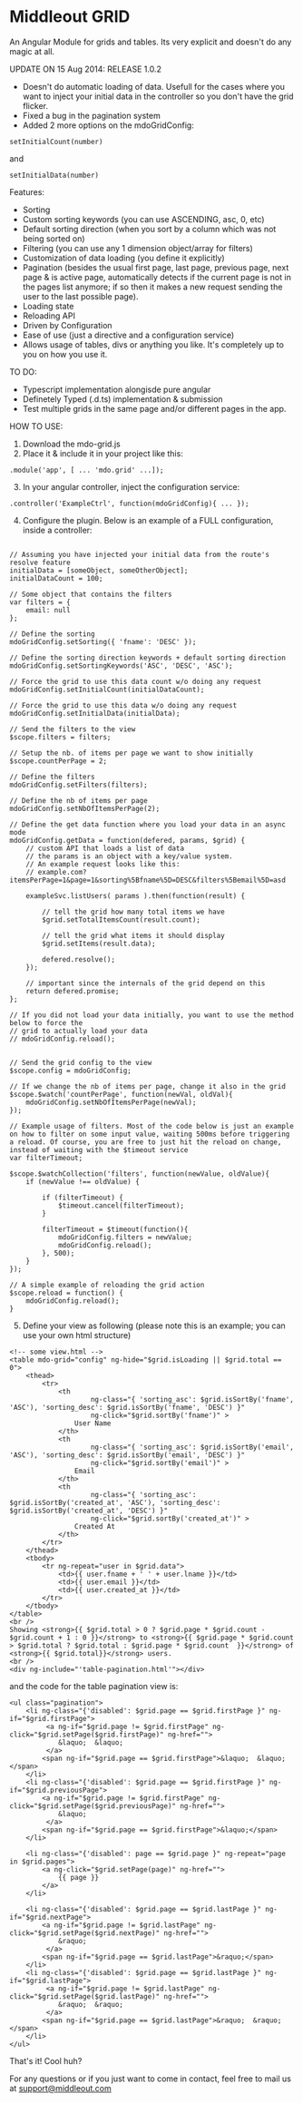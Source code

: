 Middleout GRID
====

An Angular Module for grids and tables. Its very explicit and doesn't do any magic at all.

UPDATE ON 15 Aug 2014:
RELEASE 1.0.2
- Doesn't do automatic loading of data. Usefull for the cases where you want to inject your initial data in the controller so you don't have the grid flicker.
- Fixed a bug in the pagination system
- Added 2 more options on the mdoGridConfig:

```
setInitialCount(number)
```

and

```
setInitialData(number)
```

Features:

- Sorting
- Custom sorting keywords (you can use ASCENDING, asc, 0, etc)
- Default sorting direction (when you sort by a column which was not being sorted on)
- Filtering (you can use any 1 dimension object/array for filters)
- Customization of data loading (you define it explicitly)
- Pagination (besides the usual first page, last page, previous page, next page & is active page, automatically detects if the current page is not in the pages list anymore; if so then it makes a new request sending the user to the last possible page).
- Loading state
- Reloading API
- Driven by Configuration
- Ease of use (just a directive and a configuration service)
- Allows usage of tables, divs or anything you like. It's completely up to you on how you use it.


TO DO:

- Typescript implementation alongisde pure angular
- Definetely Typed (.d.ts) implementation & submission
- Test multiple grids in the same page and/or different pages in the app.



HOW TO USE:

1. Download the mdo-grid.js
2. Place it & include it in your project like this:

```.module('app', [ ... 'mdo.grid' ...]);```

3. In your angular controller, inject the configuration service:

```.controller('ExampleCtrl', function(mdoGridConfig){ ... });```

4. Configure the plugin. Below is an example of a FULL configuration, inside a controller:

```

// Assuming you have injected your initial data from the route's resolve feature
initialData = [someObject, someOtherObject];
initialDataCount = 100;

// Some object that contains the filters
var filters = {
	email: null
};

// Define the sorting
mdoGridConfig.setSorting({ 'fname': 'DESC' });

// Define the sorting direction keywords + default sorting direction
mdoGridConfig.setSortingKeywords('ASC', 'DESC', 'ASC');

// Force the grid to use this data count w/o doing any request
mdoGridConfig.setInitialCount(initialDataCount);

// Force the grid to use this data w/o doing any request
mdoGridConfig.setInitialData(initialData);

// Send the filters to the view
$scope.filters = filters;

// Setup the nb. of items per page we want to show initially
$scope.countPerPage = 2;

// Define the filters
mdoGridConfig.setFilters(filters);

// Define the nb of items per page
mdoGridConfig.setNbOfItemsPerPage(2);

// Define the get data function where you load your data in an async mode
mdoGridConfig.getData = function(defered, params, $grid) {
	// custom API that loads a list of data
	// the params is an object with a key/value system.
	// An example request looks like this:
	// example.com?itemsPerPage=1&page=1&sorting%5Bfname%5D=DESC&filters%5Bemail%5D=asd

	exampleSvc.listUsers( params ).then(function(result) {

		// tell the grid how many total items we have
		$grid.setTotalItemsCount(result.count);

		// tell the grid what items it should display
		$grid.setItems(result.data);

		defered.resolve();
	});

	// important since the internals of the grid depend on this
	return defered.promise;
};

// If you did not load your data initially, you want to use the method below to force the
// grid to actually load your data
// mdoGridConfig.reload();


// Send the grid config to the view
$scope.config = mdoGridConfig;

// If we change the nb of items per page, change it also in the grid
$scope.$watch('countPerPage', function(newVal, oldVal){
	mdoGridConfig.setNbOfItemsPerPage(newVal);
});

// Example usage of filters. Most of the code below is just an example on how to filter on some input value, waiting 500ms before triggering a reload. Of course, you are free to just hit the reload on change, instead of waiting with the $timeout service
var filterTimeout;

$scope.$watchCollection('filters', function(newValue, oldValue){
	if (newValue !== oldValue) {

		if (filterTimeout) {
			$timeout.cancel(filterTimeout);
		}

		filterTimeout = $timeout(function(){
			mdoGridConfig.filters = newValue;
			mdoGridConfig.reload();
		}, 500);
	}
});

// A simple example of reloading the grid action
$scope.reload = function() {
	mdoGridConfig.reload();
}
```

5. Define your view as following (please note this is an example; you can use your own html structure)

```
<!-- some view.html -->
<table mdo-grid="config" ng-hide="$grid.isLoading || $grid.total == 0">
	<thead>
		<tr>
			<th
					ng-class="{ 'sorting_asc': $grid.isSortBy('fname', 'ASC'), 'sorting_desc': $grid.isSortBy('fname', 'DESC') }"
					ng-click="$grid.sortBy('fname')" >
				User Name
			</th>
			<th
					ng-class="{ 'sorting_asc': $grid.isSortBy('email', 'ASC'), 'sorting_desc': $grid.isSortBy('email', 'DESC') }"
					ng-click="$grid.sortBy('email')" >
				Email
			</th>
			<th
					ng-class="{ 'sorting_asc': $grid.isSortBy('created_at', 'ASC'), 'sorting_desc': $grid.isSortBy('created_at', 'DESC') }"
					ng-click="$grid.sortBy('created_at')" >
				Created At
			</th>
		</tr>
	</thead>
	<tbody>
		<tr ng-repeat="user in $grid.data">
			<td>{{ user.fname + ' ' + user.lname }}</td>
			<td>{{ user.email }}</td>
			<td>{{ user.created_at }}</td>
		</tr>
	</tbody>
</table>
<br />
Showing <strong>{{ $grid.total > 0 ? $grid.page * $grid.count - $grid.count + 1 : 0 }}</strong> to <strong>{{ $grid.page * $grid.count > $grid.total ? $grid.total : $grid.page * $grid.count  }}</strong> of <strong>{{ $grid.total}}</strong> users.
<br />
<div ng-include="'table-pagination.html'"></div>
```

and the code for the table pagination view is:

```
<ul class="pagination">
    <li ng-class="{'disabled': $grid.page == $grid.firstPage }" ng-if="$grid.firstPage">
         <a ng-if="$grid.page != $grid.firstPage" ng-click="$grid.setPage($grid.firstPage)" ng-href="">
            &laquo;  &laquo;
         </a>
        <span ng-if="$grid.page == $grid.firstPage">&laquo;  &laquo;</span>
    </li>
    <li ng-class="{'disabled': $grid.page == $grid.firstPage }" ng-if="$grid.previousPage">
        <a ng-if="$grid.page != $grid.firstPage" ng-click="$grid.setPage($grid.previousPage)" ng-href="">
            &laquo;
         </a>
        <span ng-if="$grid.page == $grid.firstPage">&laquo;</span>
    </li>

    <li ng-class="{'disabled': page == $grid.page }" ng-repeat="page in $grid.pages">
        <a ng-click="$grid.setPage(page)" ng-href="">
            {{ page }}
        </a>
    </li>

    <li ng-class="{'disabled': $grid.page == $grid.lastPage }" ng-if="$grid.nextPage">
        <a ng-if="$grid.page != $grid.lastPage" ng-click="$grid.setPage($grid.nextPage)" ng-href="">
            &raquo;
         </a>
        <span ng-if="$grid.page == $grid.lastPage">&raquo;</span>
    </li>
    <li ng-class="{'disabled': $grid.page == $grid.lastPage }" ng-if="$grid.lastPage">
         <a ng-if="$grid.page != $grid.lastPage" ng-click="$grid.setPage($grid.lastPage)" ng-href="">
            &raquo;  &raquo;
         </a>
        <span ng-if="$grid.page == $grid.lastPage">&raquo;  &raquo;</span>
    </li>
</ul>
```

That's it! Cool huh?

For any questions or if you just want to come in contact,
feel free to mail us at support@middleout.com